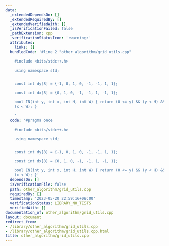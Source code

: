 ```yaml
---
data:
  _extendedDependsOn: []
  _extendedRequiredBy: []
  _extendedVerifiedWith: []
  _isVerificationFailed: false
  _pathExtension: cpp
  _verificationStatusIcon: ':warning:'
  attributes:
    links: []
  bundledCode: '#line 2 "other_algorithm/grid_utils.cpp"

    #include <bits/stdc++.h>

    using namespace std;


    const int dy[8] = {-1, 0, 1, 0, -1, -1, 1, 1};

    const int dx[8] = {0, 1, 0, -1, -1, 1, -1, 1};

    bool IN(int y, int x, int H, int W) { return (0 <= y) && (y < H) && (0 <= x) &&
    (x < W); }

    '
  code: '#pragma once

    #include <bits/stdc++.h>

    using namespace std;


    const int dy[8] = {-1, 0, 1, 0, -1, -1, 1, 1};

    const int dx[8] = {0, 1, 0, -1, -1, 1, -1, 1};

    bool IN(int y, int x, int H, int W) { return (0 <= y) && (y < H) && (0 <= x) &&
    (x < W); }'
  dependsOn: []
  isVerificationFile: false
  path: other_algorithm/grid_utils.cpp
  requiredBy: []
  timestamp: '2023-05-20 22:59:16+09:00'
  verificationStatus: LIBRARY_NO_TESTS
  verifiedWith: []
documentation_of: other_algorithm/grid_utils.cpp
layout: document
redirect_from:
- /library/other_algorithm/grid_utils.cpp
- /library/other_algorithm/grid_utils.cpp.html
title: other_algorithm/grid_utils.cpp
---
```

